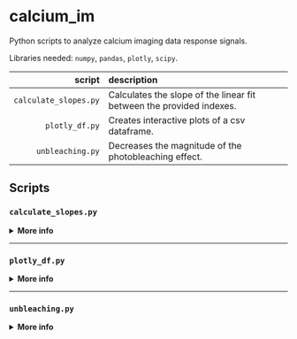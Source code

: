 # calcium_im
Python scripts to analyze calcium imaging data response signals.

Libraries needed: `numpy`, `pandas`, `plotly`, `scipy`.

script|description
-----:|:-------
`calculate_slopes.py`| Calculates the slope of the linear fit between the provided indexes.
`plotly_df.py`| Creates interactive plots of a csv dataframe.
`unbleaching.py`| Decreases the magnitude of the photobleaching effect.

## Scripts

### `calculate_slopes.py`

<details>
<summary><b>More info</b></summary>

Calculates slope between indexes, for each column of the given datafile and plots it; the title graph is the input filename.
New files created:

"`*_slopes.html`" - file with interactive plots.
"`*_slopes.csv`" - file with slope & y-intercept values.

**Example use:**

Printing the script help:
```bash
python ./calculate_slopes.py -h
```
Using a file with a index pair for each datafile column:
```bash
python ./calculate_slopes.py datafile.csv -i datafile_idx.csv
```
Using the same index pair for each column:
```bash
python ./calculate_slopes.py datafile.csv -i "8,15"
```
<details>
<summary><b>Example files</b></summary>

Example file `datafile.csv` with 3 columns:
```
,cell1,cell2,cell3
1,126.316,145.066,138.661
2,126.101,143.839,139.16
3,126.012,141.971,138.882
4,126.026,141.889,138.86
5,125.856,140.537,139.011
```

Example file `datafile_idx.csv` (one row per each datafile column):
```
idx1,idx2
70,307
72,300
71,305
```  
</details>
</details>

---

### `plotly_df.py`

<details>
<summary><b>More info</b></summary>

Printing the script help:
```bash
python ./plotly_df.py -h
```
</details>

---

### `unbleaching.py`

<details>
<summary><b>More info</b></summary>

Printing the script help:
```bash
python ./unbleaching.py -h
```
</details>